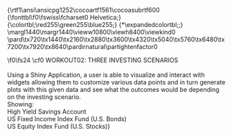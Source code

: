{\rtf1\ansi\ansicpg1252\cocoartf1561\cocoasubrtf600
{\fonttbl\f0\fswiss\fcharset0 Helvetica;}
{\colortbl;\red255\green255\blue255;}
{\*\expandedcolortbl;;}
\margl1440\margr1440\vieww10800\viewh8400\viewkind0
\pard\tx720\tx1440\tx2160\tx2880\tx3600\tx4320\tx5040\tx5760\tx6480\tx7200\tx7920\tx8640\pardirnatural\partightenfactor0

\f0\fs24 \cf0 WORKOUT02: THREE INVESTING SCENARIOS\
\
Using a Shiny Application, a user is able to visualize and interact with widgets allowing them to customize various data points and in turn generate plots with this given data and see what the outcomes would be depending on the investing scenario. \
Showing: \
High Yield Savings Account\
US Fixed Income Index Fund (U.S. Bonds)\
US Equity Index Fund (U.S. Stocks)}